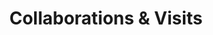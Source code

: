 ---
widget: experience
active: true
date_format: Jan 2006
experience:
  - title: Visiting Researcher
    company: Technical University Munich
    company_url: "https://www.sot.tum.de/sot/home/"
    company_logo: tum-logo
    location: Munich, Germany
    date_start: 2023-06-01
    date_end: 2023-09-01
    description: |-1
        Visiting period at the Responsible Data Science laboratory and prof. Kasneci's research group. 
        
        Areas: *Explainable AI*.
  - title: Senior Researcher
    company: PINLab
    company_url: "https://www.pinlab.org/"
    company_logo: pinlab-logo
    location: Rome, Italy
    date_start: 2023-01-01
    date_end: ""
    description: |-1        
        Collaborating in Diffusion for Motion Anomaly Detection
                
        Areas: *Anomaly detection, deep learning*.
  - title: Visiting Student
    company: George Mason University
    company_url: "https://cec.gmu.edu/"
    company_logo: george-mason
    location: Fairfax, Virginia, USA
    date_start: 2021-04-01
    date_end: 2021-06-30
    description: |-1        
        Visiting period at the Data Mining laboratory and prof. Domeniconi's research group.
        
        Codebase: https://gitlab.com/bardhp95/bae
        
        Areas: *Anomaly detection, deep learning*.
  - title: Junior Researcher
    company: George Mason University
    company_url: "https://cec.gmu.edu/"
    company_logo: george-mason
    location: Remote
    date_start: 2020-03-01
    date_end: 2020-12-31
    description: |-1        
        Junior Researcher at the Data Mining laboratory and prof. Domeniconi's research group.
        
        Codebase: https://gitlab.com/bardhp95/bae
        
        Areas: *Anomaly detection, deep learning*.
widget_id: recent-collabs
headless: true
weight: 40
title: Collaborations & Visits
subtitle: null
design:
  columns: "2"
---
